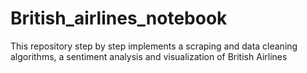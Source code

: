 # British_airlines_notebook
This repository step by step implements a scraping and  data cleaning algorithms, a sentiment analysis and visualization of British Airlines  
